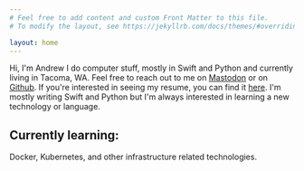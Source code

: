 ```yaml
---
# Feel free to add content and custom Front Matter to this file.
# To modify the layout, see https://jekyllrb.com/docs/themes/#overriding-theme-defaults

layout: home
---
```


Hi, I'm Andrew I do computer stuff, mostly in Swift and Python and currently living in Tacoma, WA.
Feel free to reach out to me on [Mastodon](https://mastodon.social/@mtke) or on [Github](https://github.com/miotke).
If you're interested in seeing my resume, you can find it [here](https://andrewmiotke.com/resume.html).
I'm mostly writing Swift and Python but I'm always interested in learning a new technology or language.

## Currently learning: 

Docker, Kubernetes, and other infrastructure related technologies.
